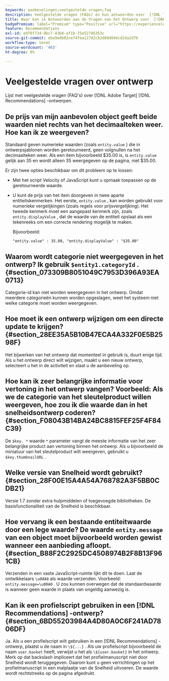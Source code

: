 ```yaml
---
keywords: aanbevelingen;veelgestelde vragen;faq
description: Veelgestelde vragen (FAQs) en hun antwoorden over  [!DNL Target Recommendations]  ontwerpen.
title: Waar kan ik Antwoorden aan de Vragen van het Ontwerp voor  [!DNL Target Recommendations] krijgen?
badgePremium: label="Premium" type="Positive" url="https://experienceleague.adobe.com/docs/target/using/introduction/intro.html?lang=en#premium newtab=true" tooltip="Kijk wat er in Target Premium is opgenomen."
feature: Recommendations
exl-id: e970f734-9bc7-43b8-af1b-75e527d6353c
source-git-commit: eba9e0b02ce74fea127d2cb2d08d04dcd2da2d76
workflow-type: tm+mt
source-wordcount: '463'
ht-degree: 0%

---
```


# Veelgestelde vragen over ontwerp

Lijst met veelgestelde vragen (FAQ&#39;s) over [!DNL Adobe Target] [!DNL Recommendations] -ontwerpen.

## De prijs van mijn aanbevolen object geeft beide waarden niet rechts van het decimaalteken weer. Hoe kan ik ze weergeven?

Standaard geven numerieke waarden (zoals `entity.value` ) die in ontwerpsjablonen worden geretourneerd, geen volgnullen na het decimaalteken weer. Als een item bijvoorbeeld $35.00 is, is `entity.value` gelijk aan 35 en wordt alleen 35 weergegeven op de pagina, niet $35.00.

Er zijn twee opties beschikbaar om dit probleem op te lossen:

* Met het script Velocity of JavaScript kunt u opmaak toepassen op de geretourneerde waarde.

* U kunt de prijs van het item doorgeven in twee aparte entiteitskenmerken. Het eerste, `entity.value` , kan worden gebruikt voor numerieke vergelijkingen (zoals regels voor prijsvergelijking). Het tweede kenmerk moet een aangepast kenmerk zijn, zoals `entity.displayValue` , dat de waarde van de entiteit opslaat als een tekenreeks om een correcte rendering mogelijk te maken.

  Bijvoorbeeld:

  `"entity.value" : 35.00, "entity.displayValue" : "$35.00"`

## Waarom wordt categorie niet weergegeven in het ontwerp? Ik gebruik `$entity1.categoryId` . {#section_073309B8051049C7953D396A93EA0713}

Categorie-id kan niet worden weergegeven in het ontwerp. Omdat meerdere categorieën kunnen worden opgeslagen, weet het systeem niet welke categorie moet worden weergegeven.

## Hoe moet ik een ontwerp wijzigen om een directe update te krijgen? {#section_28EE35A5B10B47ECA4A332F0E5B2598F}

Het bijwerken van het ontwerp dat momenteel in gebruik is, duurt enige tijd. Als u het ontwerp direct wilt wijzigen, maakt u een nieuw ontwerp, selecteert u het in de activiteit en slaat u de aanbeveling op.

## Hoe kan ik zeer belangrijke informatie voor vertoning in het ontwerp vangen? Voorbeeld: Als we de categorie van het sleutelproduct willen weergeven, hoe zou ik die waarde dan in het snelheidsontwerp coderen? {#section_F08043B14BA24BC8815FEF25F4F84C39}

De `$key. *` waarde `*` parameter vangt de meeste informatie van het zeer belangrijke product aan vertoning binnen het ontwerp. Als u bijvoorbeeld de miniatuur van het sleutelproduct wilt weergeven, gebruikt u `$key.thumbnailURL` .

## Welke versie van Snelheid wordt gebruikt? {#section_28F00E15A4A54A768782A3F5BB0CDB21}

Versie 1.7 zonder extra hulpmiddelen of toegevoegde bibliotheken. De basisfunctionaliteit van de Snelheid is beschikbaar.

## Hoe vervang ik een bestaande entiteitwaarde door een lege waarde? De waarde `entity.message` van een object moet bijvoorbeeld worden gewist wanneer een aanbieding afloopt. {#section_B88F2C2925DC4508974B2F8B13F961CB}

Verzenden in een vaste JavaScript-ruimte lijkt dit te doen. Laat de ontwikkelaars `\u00A0` als waarde verzenden. Voorbeeld: `entity.message=\u00A0` . U zou kunnen overwegen dat de standaardwaarde is wanneer geen waarde in plaats van ongeldig aanwezig is.

## Kan ik een profielscript gebruiken in een [!DNL Recommendations] -ontwerp? {#section_6BD55203984A4D80A0C6F241AD7806DF}

Ja. Als u een profielscript wilt gebruiken in een [!DNL Recommendations] -ontwerp, plaatst u de naam in `\${...}` . Als uw profielscript bijvoorbeeld de naam `user.basket` heeft, verwijst u het als `\${user.basket}` in het ontwerp. Merk op dat backslash impliceert dat het profielmanuscript niet door Snelheid wordt teruggegeven. Daarom kunt u geen verrichtingen op het profielmanuscript in een malplaatje van de Snelheid uitvoeren. De waarde wordt rechtstreeks op de pagina afgedrukt.
